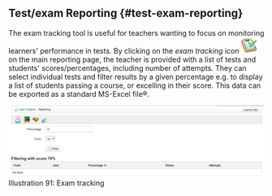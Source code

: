 ## Test/exam Reporting {#test-exam-reporting}

The exam tracking tool is useful for teachers wanting to focus on monitoring learners&#039; performance in tests. By clicking on the _exam tracking_ icon ![](../assets/graphics56.png) on the main reporting page, the teacher is provided with a list of tests and students&#039; scores/percentages, including number of attempts. They can select individual tests and filter results by a given percentage e.g. to display a list of students passing a course, or excelling in their score. This data can be exported as a standard MS-Excel file®.

![](../assets/graphics59.png)Illustration 91: Exam tracking